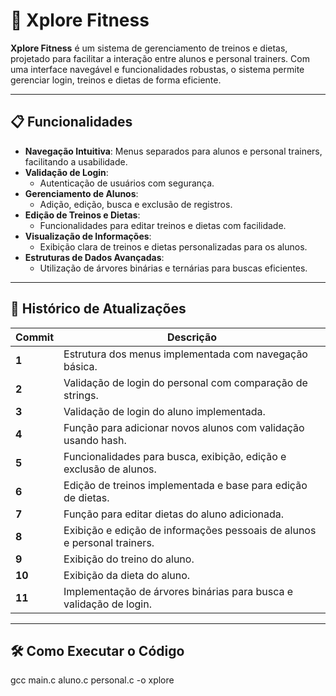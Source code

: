 # 🚀 Xplore Fitness

**Xplore Fitness** é um sistema de gerenciamento de treinos e dietas, projetado para facilitar a interação entre alunos e personal trainers. Com uma interface navegável e funcionalidades robustas, o sistema permite gerenciar login, treinos e dietas de forma eficiente.

---

## 📋 Funcionalidades

- **Navegação Intuitiva**: Menus separados para alunos e personal trainers, facilitando a usabilidade.
- **Validação de Login**:
  - Autenticação de usuários com segurança.
- **Gerenciamento de Alunos**:
  - Adição, edição, busca e exclusão de registros.
- **Edição de Treinos e Dietas**:
  - Funcionalidades para editar treinos e dietas com facilidade.
- **Visualização de Informações**:
  - Exibição clara de treinos e dietas personalizadas para os alunos.
- **Estruturas de Dados Avançadas**:
  - Utilização de árvores binárias e ternárias para buscas eficientes.

---

## 📖 Histórico de Atualizações

| Commit | Descrição |
|--------|-----------|
| **1**  | Estrutura dos menus implementada com navegação básica. |
| **2**  | Validação de login do personal com comparação de strings. |
| **3**  | Validação de login do aluno implementada. |
| **4**  | Função para adicionar novos alunos com validação usando hash. |
| **5**  | Funcionalidades para busca, exibição, edição e exclusão de alunos. |
| **6**  | Edição de treinos implementada e base para edição de dietas. |
| **7**  | Função para editar dietas do aluno adicionada. |
| **8**  | Exibição e edição de informações pessoais de alunos e personal trainers. |
| **9**  | Exibição do treino do aluno. |
| **10** | Exibição da dieta do aluno. |
| **11** | Implementação de árvores binárias para busca e validação de login. |

---

## 🛠️ Como Executar o Código

gcc main.c aluno.c personal.c -o xplore
